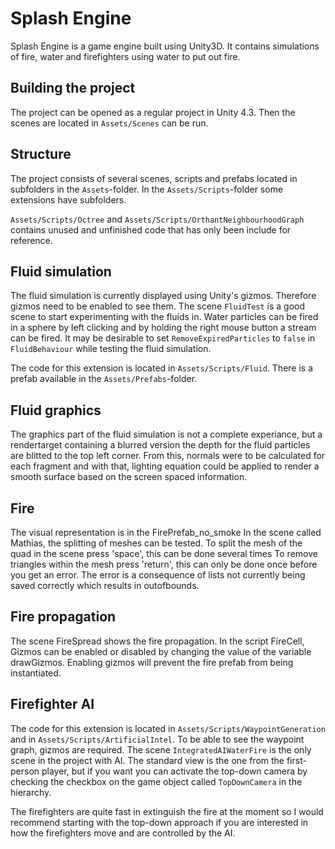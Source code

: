 # Splash Engine

Splash Engine is a game engine built using Unity3D. It contains simulations of fire, water and firefighters using water to put out fire.

## Building the project

The project can be opened as a regular project in Unity 4.3. Then the scenes are located in `Assets/Scenes` can be run.

## Structure

The project consists of several scenes, scripts and prefabs located in subfolders in the `Assets`-folder. In the `Assets/Scripts`-folder some extensions have subfolders.

`Assets/Scripts/Octree` and `Assets/Scripts/OrthantNeighbourhoodGraph` contains unused and unfinished code that has only been include for reference.

## Fluid simulation

The fluid simulation is currently displayed using Unity's gizmos. Therefore gizmos need to be enabled to see them. The scene `FluidTest` is a good scene to start experimenting with the fluids in. Water particles can be fired in a sphere by left clicking and by holding the right mouse button a stream can be fired. It may be desirable to set `RemoveExpiredParticles` to `false` in `FluidBehaviour` while testing the fluid simulation. 

The code for this extension is located in `Assets/Scripts/Fluid`. There is a prefab available in the `Assets/Prefabs`-folder.

## Fluid graphics

The graphics part of the fluid simulation is not a complete experiance, but a rendertarget containing a blurred version the depth for the fluid particles are blitted to the top left corner. From this, normals were to be calculated for each fragment and with that, lighting equation could be applied to render a smooth surface based on the screen spaced information.

## Fire

The visual representation is in the FirePrefab_no_smoke
In the scene called Mathias, the splitting of meshes can be tested.
To split the mesh of the quad in the scene press 'space', this can be done several times
To remove triangles within the mesh press 'return', this can only be done once before you get an error.
The error is a consequence of lists not currently being saved correctly which results in outofbounds.

## Fire propagation

The scene FireSpread shows the fire propagation.
In the script FireCell, Gizmos can be enabled or disabled by changing the value of the variable drawGizmos. Enabling gizmos will prevent the fire prefab from being instantiated.

## Firefighter AI

The code for this extension is located in `Assets/Scripts/WaypointGeneration` and in `Assets/Scripts/ArtificialIntel`. To be able to see the waypoint graph, gizmos are required. The scene `IntegratedAIWaterFire` is the only scene in the project with AI. The standard view is the one from the first-person player, but if you want you can activate the top-down camera by checking the checkbox on the game object called `TopDownCamera` in the hierarchy.

The firefighters are quite fast in extinguish the fire at the moment so I would recommend starting with the top-down approach if you are interested in how the firefighters move and are controlled by the AI.
